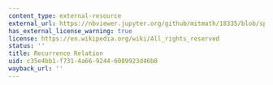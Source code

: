 ```yaml
---
content_type: external-resource
external_url: https://nbviewer.jupyter.org/github/mitmath/18335/blob/spring19/notes/adjoint/Adjoint-method.ipynb
has_external_license_warning: true
license: https://en.wikipedia.org/wiki/All_rights_reserved
status: ''
title: Recurrence Relation
uid: c35e4bb1-f731-4a66-9244-6089923d46b0
wayback_url: ''
---
```


